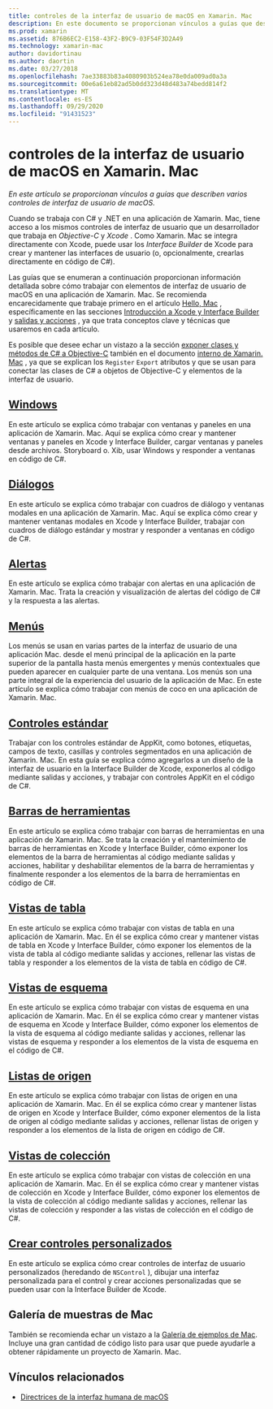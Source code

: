 ```yaml
---
title: controles de la interfaz de usuario de macOS en Xamarin. Mac
description: En este documento se proporcionan vínculos a guías que describen varios controles de interfaz de usuario disponibles para los desarrolladores de Xamarin. Mac. El contenido vinculado examina ventanas, cuadros de diálogo, alertas, menús, barras de herramientas, vistas de tabla, vistas de esquema, etc.
ms.prod: xamarin
ms.assetid: 876B6EC2-E158-43F2-B9C9-03F54F3D2A49
ms.technology: xamarin-mac
author: davidortinau
ms.author: daortin
ms.date: 03/27/2018
ms.openlocfilehash: 7ae33883b83a4080903b524ea78e0da009ad0a3a
ms.sourcegitcommit: 00e6a61eb82ad5b0dd323d48d483a74bedd814f2
ms.translationtype: MT
ms.contentlocale: es-ES
ms.lasthandoff: 09/29/2020
ms.locfileid: "91431523"
---
```

# <a name="macos-user-interface-controls-in-xamarinmac"></a>controles de la interfaz de usuario de macOS en Xamarin. Mac

_En este artículo se proporcionan vínculos a guías que describen varios controles de interfaz de usuario de macOS._

Cuando se trabaja con C# y .NET en una aplicación de Xamarin. Mac, tiene acceso a los mismos controles de interfaz de usuario que un desarrollador que trabaja en *Objective-C* y *Xcode* . Como Xamarin. Mac se integra directamente con Xcode, puede usar los _Interface Builder_ de Xcode para crear y mantener las interfaces de usuario (o, opcionalmente, crearlas directamente en código de C#).

Las guías que se enumeran a continuación proporcionan información detallada sobre cómo trabajar con elementos de interfaz de usuario de macOS en una aplicación de Xamarin. Mac. Se recomienda encarecidamente que trabaje primero en el artículo [Hello, Mac](~/mac/get-started/hello-mac.md) , específicamente en las secciones [Introducción a Xcode y Interface Builder](~/mac/get-started/hello-mac.md#introduction-to-xcode-and-interface-builder) y [salidas y acciones](~/mac/get-started/hello-mac.md#outlets-and-actions) , ya que trata conceptos clave y técnicas que usaremos en cada artículo.

Es posible que desee echar un vistazo a la sección [exponer clases y métodos de C# a Objective-C](~/mac/internals/how-it-works.md#exposing-c-classes--methods-to-objective-c) también en el documento [interno de Xamarin. Mac](~/mac/internals/how-it-works.md) , ya que se explican los `Register` `Export` atributos y que se usan para conectar las clases de C# a objetos de Objective-C y elementos de la interfaz de usuario.

## <a name="windows"></a>[Windows](~/mac/user-interface/window.md)

En este artículo se explica cómo trabajar con ventanas y paneles en una aplicación de Xamarin. Mac. Aquí se explica cómo crear y mantener ventanas y paneles en Xcode y Interface Builder, cargar ventanas y paneles desde archivos. Storyboard o. Xib, usar Windows y responder a ventanas en código de C#.

## <a name="dialogs"></a>[Diálogos](~/mac/user-interface/dialog.md)

En este artículo se explica cómo trabajar con cuadros de diálogo y ventanas modales en una aplicación de Xamarin. Mac. Aquí se explica cómo crear y mantener ventanas modales en Xcode y Interface Builder, trabajar con cuadros de diálogo estándar y mostrar y responder a ventanas en código de C#.

## <a name="alerts"></a>[Alertas](~/mac/user-interface/alert.md)

En este artículo se explica cómo trabajar con alertas en una aplicación de Xamarin. Mac. Trata la creación y visualización de alertas del código de C# y la respuesta a las alertas.

## <a name="menus"></a>[Menús](~/mac/user-interface/menu.md)

Los menús se usan en varias partes de la interfaz de usuario de una aplicación Mac. desde el menú principal de la aplicación en la parte superior de la pantalla hasta menús emergentes y menús contextuales que pueden aparecer en cualquier parte de una ventana. Los menús son una parte integral de la experiencia del usuario de la aplicación de Mac. En este artículo se explica cómo trabajar con menús de coco en una aplicación de Xamarin. Mac.

## <a name="standard-controls"></a>[Controles estándar](~/mac/user-interface/standard-controls.md)

Trabajar con los controles estándar de AppKit, como botones, etiquetas, campos de texto, casillas y controles segmentados en una aplicación de Xamarin. Mac. En esta guía se explica cómo agregarlos a un diseño de la interfaz de usuario en la Interface Builder de Xcode, exponerlos al código mediante salidas y acciones, y trabajar con controles AppKit en el código de C#.

## <a name="toolbars"></a>[Barras de herramientas](~/mac/user-interface/toolbar.md)

En este artículo se explica cómo trabajar con barras de herramientas en una aplicación de Xamarin. Mac. Se trata la creación y el mantenimiento de barras de herramientas en Xcode y Interface Builder, cómo exponer los elementos de la barra de herramientas al código mediante salidas y acciones, habilitar y deshabilitar elementos de la barra de herramientas y finalmente responder a los elementos de la barra de herramientas en código de C#.

## <a name="table-views"></a>[Vistas de tabla](~/mac/user-interface/table-view.md)

En este artículo se explica cómo trabajar con vistas de tabla en una aplicación de Xamarin. Mac. En él se explica cómo crear y mantener vistas de tabla en Xcode y Interface Builder, cómo exponer los elementos de la vista de tabla al código mediante salidas y acciones, rellenar las vistas de tabla y responder a los elementos de la vista de tabla en código de C#.

## <a name="outline-views"></a>[Vistas de esquema](~/mac/user-interface/outline-view.md)

En este artículo se explica cómo trabajar con vistas de esquema en una aplicación de Xamarin. Mac. En él se explica cómo crear y mantener vistas de esquema en Xcode y Interface Builder, cómo exponer los elementos de la vista de esquema al código mediante salidas y acciones, rellenar las vistas de esquema y responder a los elementos de la vista de esquema en el código de C#.

## <a name="source-lists"></a>[Listas de origen](~/mac/user-interface/source-list.md)

En este artículo se explica cómo trabajar con listas de origen en una aplicación de Xamarin. Mac. En él se explica cómo crear y mantener listas de origen en Xcode y Interface Builder, cómo exponer elementos de la lista de origen al código mediante salidas y acciones, rellenar listas de origen y responder a los elementos de la lista de origen en código de C#.

## <a name="collection-views"></a>[Vistas de colección](~/mac/user-interface/collection-view.md)

En este artículo se explica cómo trabajar con vistas de colección en una aplicación de Xamarin. Mac. En él se explica cómo crear y mantener vistas de colección en Xcode y Interface Builder, cómo exponer los elementos de la vista de colección al código mediante salidas y acciones, rellenar las vistas de colección y responder a las vistas de colección en el código de C#.

## <a name="creating-custom-controls"></a>[Crear controles personalizados](~/mac/user-interface/custom-controls.md)

En este artículo se explica cómo crear controles de interfaz de usuario personalizados (heredando de `NSControl` ), dibujar una interfaz personalizada para el control y crear acciones personalizadas que se pueden usar con la Interface Builder de Xcode.

## <a name="mac-samples-gallery"></a>Galería de muestras de Mac

También se recomienda echar un vistazo a la [Galería de ejemplos de Mac](/samples/browse/?products=xamarin&term=Xamarin.Mac). Incluye una gran cantidad de código listo para usar que puede ayudarle a obtener rápidamente un proyecto de Xamarin. Mac.

## <a name="related-links"></a>Vínculos relacionados

- [Directrices de la interfaz humana de macOS](https://developer.apple.com/macos/human-interface-guidelines/overview/themes/)